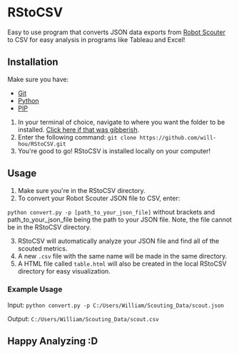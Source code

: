 # RStoCSV

Easy to use program that converts JSON data exports from [Robot Scouter](https://github.com/SUPERCILEX/Robot-Scouter) to CSV for easy analysis in programs like Tableau and Excel!


## Installation
Make sure you have: 

* [Git](https://git-scm.com/)
* [Python](https://www.python.org/)
* [PIP](https://pypi.org/project/pip/)

1. In your terminal of choice, navigate to where you want the folder to be installed. [Click here if that was gibberish](https://www.davidbaumgold.com/tutorials/command-line/).
2. Enter the following command:
`git clone https://github.com/will-hou/RStoCSV.git`
3. You're good to go! RStoCSV is installed locally on your computer!


## Usage
1. Make sure you're in the RStoCSV directory.
2. To convert your Robot Scouter JSON file to CSV, enter:

`python convert.py -p [path_to_your_json_file]` without brackets and path_to_your_json_file being the path to your JSON file. Note, the file cannot be in the RStoCSV directory.
 
 3. RStoCSV will automatically analyze your JSON file and find all of the scouted metrics.
 4. A new `.csv` file with the same name will be made in the same directory.
 5. A HTML file called `table.html` will also be created in the local RStoCSV directory for easy visualization.
 
### Example Usage
  Input:
  `python convert.py -p C:/Users/William/Scouting_Data/scout.json`
  
  Output:
  `C:/Users/William/Scouting_Data/scout.csv`
  
 
 
 
 
 
 
 
  
 ## Happy Analyzing :D
